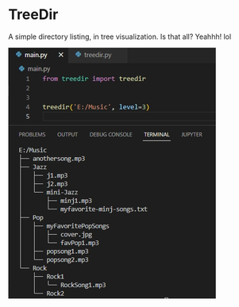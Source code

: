 # TreeDir
A simple directory listing, in tree visualization. Is that all? Yeahhh! lol

![alt text](static/ss.jpg)
